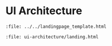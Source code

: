 # UI Architecture

```{raw} html
:file: ../../landingpage_template.html
```

```{raw} html
:file: ui-architecture/landing.html
```